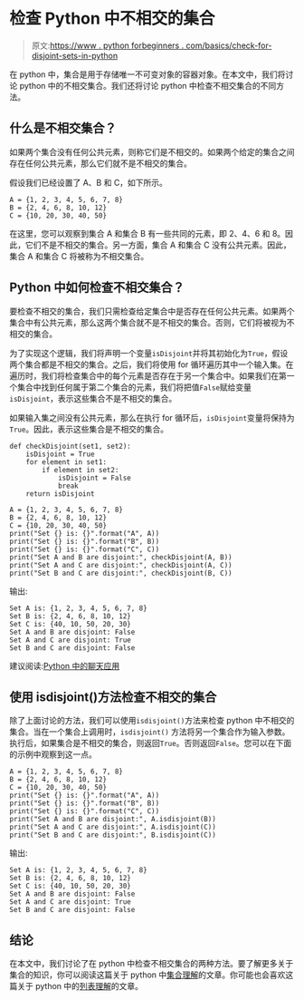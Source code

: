 # 检查 Python 中不相交的集合

> 原文:[https://www . python forbeginners . com/basics/check-for-disjoint-sets-in-python](https://www.pythonforbeginners.com/basics/check-for-disjoint-sets-in-python)

在 python 中，集合是用于存储唯一不可变对象的容器对象。在本文中，我们将讨论 python 中的不相交集合。我们还将讨论 python 中检查不相交集合的不同方法。

## 什么是不相交集合？

如果两个集合没有任何公共元素，则称它们是不相交的。如果两个给定的集合之间存在任何公共元素，那么它们就不是不相交的集合。

假设我们已经设置了 A、B 和 C，如下所示。

```
A = {1, 2, 3, 4, 5, 6, 7, 8}
B = {2, 4, 6, 8, 10, 12}
C = {10, 20, 30, 40, 50}
```

在这里，您可以观察到集合 A 和集合 B 有一些共同的元素，即 2、4、6 和 8。因此，它们不是不相交的集合。另一方面，集合 A 和集合 C 没有公共元素。因此，集合 A 和集合 C 将被称为不相交集合。

## Python 中如何检查不相交集合？

要检查不相交的集合，我们只需检查给定集合中是否存在任何公共元素。如果两个集合中有公共元素，那么这两个集合就不是不相交的集合。否则，它们将被视为不相交的集合。

为了实现这个逻辑，我们将声明一个变量`isDisjoint`并将其初始化为`True`，假设两个集合都是不相交的集合。之后，我们将使用 for 循环遍历其中一个输入集。在遍历时，我们将检查集合中的每个元素是否存在于另一个集合中。如果我们在第一个集合中找到任何属于第二个集合的元素，我们将把值`False`赋给变量`isDisjoint`，表示这些集合不是不相交的集合。

如果输入集之间没有公共元素，那么在执行 for 循环后，`isDisjoint`变量将保持为`True`。因此，表示这些集合是不相交的集合。

```
def checkDisjoint(set1, set2):
    isDisjoint = True
    for element in set1:
        if element in set2:
            isDisjoint = False
            break
    return isDisjoint

A = {1, 2, 3, 4, 5, 6, 7, 8}
B = {2, 4, 6, 8, 10, 12}
C = {10, 20, 30, 40, 50}
print("Set {} is: {}".format("A", A))
print("Set {} is: {}".format("B", B))
print("Set {} is: {}".format("C", C))
print("Set A and B are disjoint:", checkDisjoint(A, B))
print("Set A and C are disjoint:", checkDisjoint(A, C))
print("Set B and C are disjoint:", checkDisjoint(B, C))
```

输出:

```
Set A is: {1, 2, 3, 4, 5, 6, 7, 8}
Set B is: {2, 4, 6, 8, 10, 12}
Set C is: {40, 10, 50, 20, 30}
Set A and B are disjoint: False
Set A and C are disjoint: True
Set B and C are disjoint: False
```

建议阅读:[Python 中的聊天应用](https://codinginfinite.com/python-chat-application-tutorial-source-code/)

## 使用 isdisjoint()方法检查不相交的集合

除了上面讨论的方法，我们可以使用`isdisjoint()`方法来检查 python 中不相交的集合。当在一个集合上调用时，`isdisjoint()` 方法将另一个集合作为输入参数。执行后，如果集合是不相交的集合，则返回`True`。否则返回`False`。您可以在下面的示例中观察到这一点。

```
A = {1, 2, 3, 4, 5, 6, 7, 8}
B = {2, 4, 6, 8, 10, 12}
C = {10, 20, 30, 40, 50}
print("Set {} is: {}".format("A", A))
print("Set {} is: {}".format("B", B))
print("Set {} is: {}".format("C", C))
print("Set A and B are disjoint:", A.isdisjoint(B))
print("Set A and C are disjoint:", A.isdisjoint(C))
print("Set B and C are disjoint:", B.isdisjoint(C))
```

输出:

```
Set A is: {1, 2, 3, 4, 5, 6, 7, 8}
Set B is: {2, 4, 6, 8, 10, 12}
Set C is: {40, 10, 50, 20, 30}
Set A and B are disjoint: False
Set A and C are disjoint: True
Set B and C are disjoint: False
```

## 结论

在本文中，我们讨论了在 python 中检查不相交集合的两种方法。要了解更多关于集合的知识，你可以阅读这篇关于 python 中[集合理解](https://www.pythonforbeginners.com/basics/set-comprehension-in-python)的文章。你可能也会喜欢这篇关于 python 中的[列表理解](https://www.pythonforbeginners.com/basics/list-comprehensions-in-python)的文章。